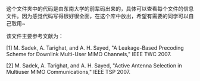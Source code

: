 这个文件夹中的代码是由东南大学的前辈码出来的，具体可以查看每个文件的信息文件。因为感觉代码写得很好很全面，在这个库中放出，希望有需要的同学可以自己取用~

该文件主要参考文献为：

[1] M. Sadek, A. Tarighat, and A. H. Sayed, "A Leakage-Based Precoding Scheme for Downlink Multi-User MIMO Channels," IEEE TWC 2007.

[2] M. Sadek, A. Tarighat, and A. H. Sayed, "Active Antenna Selection in Multiuser MIMO Communications," IEEE TSP 2007.
